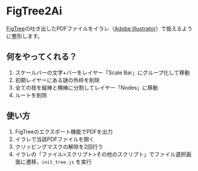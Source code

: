 # FigTree2Ai

[FigTree](http://tree.bio.ed.ac.uk/software/figtree/)の吐き出したPDFファイルをイラレ（[Adobe Illustrator](https://www.adobe.com/jp/)）で扱えるように整形します。

## 何をやってくれる？

1. スケールバーの文字+バーをレイヤー「Scale Bar」にグループ化して移動
1. 初期レイヤーにある謎の外枠を削除
1. 全ての枝を縦棒と横棒に分割してレイヤー「Nodes」に移動
1. ルートを削除

## 使い方

1. FigTreeのエクスポート機能でPDFを出力
1. イラレで当該PDFファイルを開く
1. クリッピングマスクの解除を2回行う
1. イラレの「ファイル>スクリプト>その他のスクリプト」でファイル選択画面に遷移，`init_tree.js` を実行
